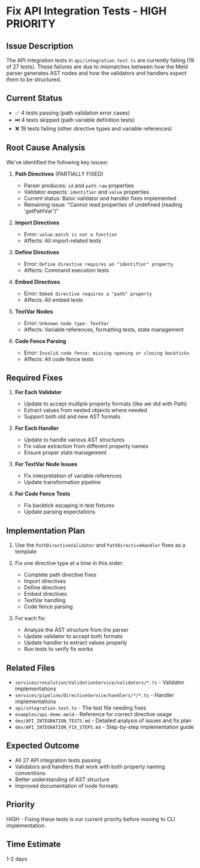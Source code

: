 # Fix API Integration Tests - HIGH PRIORITY

## Issue Description

The API integration tests in `api/integration.test.ts` are currently failing (19 of 27 tests). These failures are due to mismatches between how the Meld parser generates AST nodes and how the validators and handlers expect them to be structured.

## Current Status

- ✅ 4 tests passing (path validation error cases)
- ⏭️ 4 tests skipped (path variable definition tests)
- ❌ 19 tests failing (other directive types and variable references)

## Root Cause Analysis

We've identified the following key issues:

1. **Path Directives** (PARTIALLY FIXED)
   - Parser produces: `id` and `path.raw` properties
   - Validator expects: `identifier` and `value` properties
   - Current status: Basic validator and handler fixes implemented
   - Remaining issue: "Cannot read properties of undefined (reading 'getPathVar')"

2. **Import Directives**
   - Error: `value.match is not a function`
   - Affects: All import-related tests

3. **Define Directives**
   - Error: `Define directive requires an "identifier" property`
   - Affects: Command execution tests

4. **Embed Directives**
   - Error: `Embed directive requires a "path" property`
   - Affects: All embed tests

5. **TextVar Nodes**
   - Error: `Unknown node type: TextVar`
   - Affects: Variable references, formatting tests, state management

6. **Code Fence Parsing**
   - Error: `Invalid code fence: missing opening or closing backticks`
   - Affects: All code fence tests

## Required Fixes

1. **For Each Validator**
   - Update to accept multiple property formats (like we did with Path)
   - Extract values from nested objects where needed
   - Support both old and new AST formats

2. **For Each Handler**
   - Update to handle various AST structures
   - Fix value extraction from different property names
   - Ensure proper state management

3. **For TextVar Node Issues**
   - Fix interpretation of variable references
   - Update transformation pipeline

4. **For Code Fence Tests**
   - Fix backtick escaping in test fixtures
   - Update parsing expectations

## Implementation Plan

1. Use the `PathDirectiveValidator` and `PathDirectiveHandler` fixes as a template
2. Fix one directive type at a time in this order:
   - Complete path directive fixes
   - Import directives
   - Define directives
   - Embed directives
   - TextVar handling
   - Code fence parsing

3. For each fix:
   - Analyze the AST structure from the parser
   - Update validator to accept both formats
   - Update handler to extract values properly
   - Run tests to verify fix works

## Related Files

- `services/resolution/ValidationService/validators/*.ts` - Validator implementations
- `services/pipeline/DirectiveService/handlers/*/*.ts` - Handler implementations
- `api/integration.test.ts` - The test file needing fixes
- `examples/api-demo.meld` - Reference for correct directive usage
- `dev/API_INTEGRATION_TESTS.md` - Detailed analysis of issues and fix plan
- `dev/API_INTEGRATION_FIX_STEPS.md` - Step-by-step implementation guide

## Expected Outcome

- All 27 API integration tests passing
- Validators and handlers that work with both property naming conventions
- Better understanding of AST structure
- Improved documentation of node formats

## Priority

HIGH - Fixing these tests is our current priority before moving to CLI implementation.

## Time Estimate

1-2 days